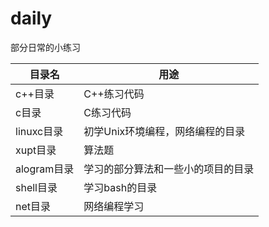 # daily
部分日常的小练习

|目录名 | 用途 |  
-|-
c++目录 |C++练习代码
c目录 |C练习代码
linuxc目录 | 初学Unix环境编程，网络编程的目录
xupt目录 | 算法题
alogram目录 | 学习的部分算法和一些小的项目的目录
shell目录 | 学习bash的目录
net目录|网络编程学习
